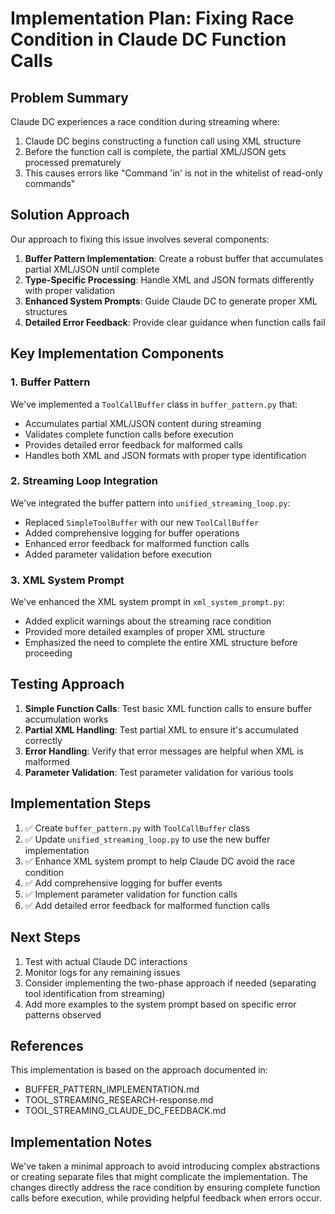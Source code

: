 # Implementation Plan: Fixing Race Condition in Claude DC Function Calls

## Problem Summary

Claude DC experiences a race condition during streaming where:
1. Claude DC begins constructing a function call using XML structure
2. Before the function call is complete, the partial XML/JSON gets processed prematurely
3. This causes errors like "Command 'in' is not in the whitelist of read-only commands"

## Solution Approach

Our approach to fixing this issue involves several components:

1. **Buffer Pattern Implementation**: Create a robust buffer that accumulates partial XML/JSON until complete
2. **Type-Specific Processing**: Handle XML and JSON formats differently with proper validation
3. **Enhanced System Prompts**: Guide Claude DC to generate proper XML structures
4. **Detailed Error Feedback**: Provide clear guidance when function calls fail

## Key Implementation Components

### 1. Buffer Pattern

We've implemented a `ToolCallBuffer` class in `buffer_pattern.py` that:
- Accumulates partial XML/JSON content during streaming
- Validates complete function calls before execution
- Provides detailed error feedback for malformed calls
- Handles both XML and JSON formats with proper type identification

### 2. Streaming Loop Integration

We've integrated the buffer pattern into `unified_streaming_loop.py`:
- Replaced `SimpleToolBuffer` with our new `ToolCallBuffer`
- Added comprehensive logging for buffer operations
- Enhanced error feedback for malformed function calls
- Added parameter validation before execution

### 3. XML System Prompt

We've enhanced the XML system prompt in `xml_system_prompt.py`:
- Added explicit warnings about the streaming race condition
- Provided more detailed examples of proper XML structure
- Emphasized the need to complete the entire XML structure before proceeding

## Testing Approach

1. **Simple Function Calls**: Test basic XML function calls to ensure buffer accumulation works
2. **Partial XML Handling**: Test partial XML to ensure it's accumulated correctly
3. **Error Handling**: Verify that error messages are helpful when XML is malformed
4. **Parameter Validation**: Test parameter validation for various tools

## Implementation Steps

1. ✅ Create `buffer_pattern.py` with `ToolCallBuffer` class 
2. ✅ Update `unified_streaming_loop.py` to use the new buffer implementation
3. ✅ Enhance XML system prompt to help Claude DC avoid the race condition
4. ✅ Add comprehensive logging for buffer events
5. ✅ Implement parameter validation for function calls
6. ✅ Add detailed error feedback for malformed function calls

## Next Steps

1. Test with actual Claude DC interactions
2. Monitor logs for any remaining issues
3. Consider implementing the two-phase approach if needed (separating tool identification from streaming)
4. Add more examples to the system prompt based on specific error patterns observed

## References

This implementation is based on the approach documented in:
- BUFFER_PATTERN_IMPLEMENTATION.md
- TOOL_STREAMING_RESEARCH-response.md
- TOOL_STREAMING_CLAUDE_DC_FEEDBACK.md

## Implementation Notes

We've taken a minimal approach to avoid introducing complex abstractions or creating separate files that might complicate the implementation. The changes directly address the race condition by ensuring complete function calls before execution, while providing helpful feedback when errors occur.